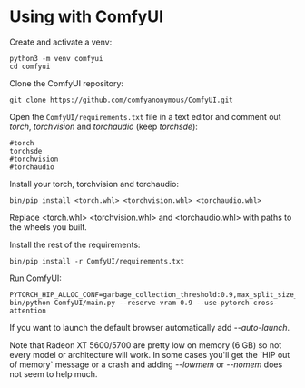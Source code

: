 # Using with ComfyUI

Create and activate a venv:

    python3 -m venv comfyui
    cd comfyui

Clone the ComfyUI repository:

    git clone https://github.com/comfyanonymous/ComfyUI.git

Open the `ComfyUI/requirements.txt` file in a text editor and comment out *torch*, *torchvision* and *torchaudio* (keep *torchsde*):

    #torch
    torchsde
    #torchvision
    #torchaudio

Install your torch, torchvision and torchaudio:

    bin/pip install <torch.whl> <torchvision.whl> <torchaudio.whl>

Replace <torch.whl\> <torchvision.whl\> and <torchaudio.whl\> with paths to the wheels you built.

Install the rest of the requirements:

    bin/pip install -r ComfyUI/requirements.txt

Run ComfyUI:

    PYTORCH_HIP_ALLOC_CONF=garbage_collection_threshold:0.9,max_split_size_mb:512 bin/python ComfyUI/main.py --reserve-vram 0.9 --use-pytorch-cross-attention

If you want to launch the default browser automatically add *--auto-launch*.

Note that Radeon XT 5600/5700 are pretty low on memory (6 GB) so not every model or architecture will work. In some cases you'll get the \`HIP out of memory\` message or a crash and adding *--lowmem* or *--nomem* does not seem to help much.